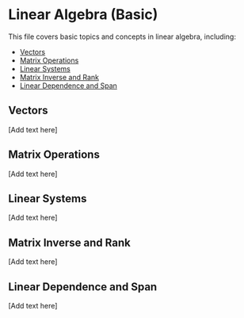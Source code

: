# Linear Algebra (Basic)

This file covers basic topics and concepts in linear algebra, including:

- [Vectors](#vectors)
- [Matrix Operations](#matrix-operations)
- [Linear Systems](#linear-systems)
- [Matrix Inverse and Rank](#matrix-inverse-and-rank)
- [Linear Dependence and Span](#linear-dependence-and-span)


## Vectors

[Add text here]

## Matrix Operations

[Add text here]

## Linear Systems

[Add text here]

## Matrix Inverse and Rank

[Add text here]

## Linear Dependence and Span

[Add text here]